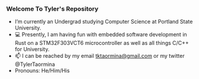 ### Welcome To Tyler's Repository 

- I’m currently an Undergrad studying Computer Science at Portland State University.
- 💻 Presently, I am having fun with embedded software development in Rust on a STM32F303VCT6 microcontroller as well as all things C/C++ for University.
- 📫 I can be reached by my email tktaormina@gmail.com or my twitter @TylerTaormina
- Pronouns: He/Him/His
<!--
**till-t/till-t** is a ✨ _special_ ✨ repository because its `README.md` (this file) appears on your GitHub profile.

Here are some ideas to get you started:

- 🔭 I’m currently working on ...
- 🌱 I’m currently learning ...
- 👯 I’m looking to collaborate on ...
- 🤔 I’m looking for help with ...
- 💬 Ask me about ...
- 📫 How to reach me: ...
- 😄 Pronouns: ...
- ⚡ Fun fact: ...
-->
